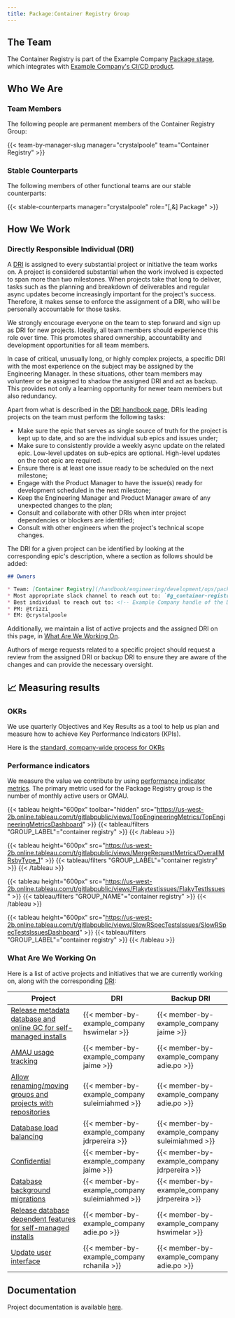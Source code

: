 ```yaml
---
title: Package:Container Registry Group
---
```


## The Team

The Container Registry is part of the Example Company [Package stage](/handbook/engineering/development/ops/package/), which integrates with [Example Company's CI/CD product](https://about.example_company.com/direction/ops/).

## Who We Are

### Team Members

The following people are permanent members of the Container Registry Group:

{{< team-by-manager-slug manager="crystalpoole" team="Container Registry" >}}

### Stable Counterparts

The following members of other functional teams are our stable counterparts:

{{< stable-counterparts manager="crystalpoole" role="[,&] Package" >}}

## How We Work

### Directly Responsible Individual (DRI)

A [DRI](/handbook/people-group/directly-responsible-individuals/) is assigned to every substantial project or initiative the team works on. A project is considered substantial when the work involved is expected to span more than two milestones. When projects take that long to deliver, tasks such as the planning and breakdown of deliverables and regular async updates become increasingly important for the project's success. Therefore, it makes sense to enforce the assignment of a DRI, who will be personally accountable for those tasks.

We strongly encourage everyone on the team to step forward and sign up as DRI for new projects. Ideally, all team members should experience this role over time. This promotes shared ownership, accountability and development opportunities for all team members.

In case of critical, unusually long, or highly complex projects, a specific DRI with the most experience on the subject may be assigned by the Engineering Manager. In these situations, other team members may volunteer or be assigned to shadow the assigned DRI and act as backup. This provides not only a learning opportunity for newer team members but also redundancy.

Apart from what is described in the [DRI handbook page](/handbook/people-group/directly-responsible-individuals/), DRIs leading projects on the team must perform the following tasks:

- Make sure the epic that serves as single source of truth for the project is kept up to date, and so are the individual sub epics and issues under;
- Make sure to consistently provide a weekly async update on the related epic. Low-level updates on sub-epics are optional. High-level updates on the root epic are required.
- Ensure there is at least one issue ready to be scheduled on the next milestone;
- Engage with the Product Manager to have the issue(s) ready for development scheduled in the next milestone;
- Keep the Engineering Manager and Product Manager aware of any unexpected changes to the plan;
- Consult and collaborate with other DRIs when inter project dependencies or blockers are identified;
- Consult with other engineers when the project's technical scope changes.

The DRI for a given project can be identified by looking at the corresponding epic's description, where a section as follows should be added:

```md
## Owners

* Team: [Container Registry](/handbook/engineering/development/ops/package/container-registry/)
* Most appropriate slack channel to reach out to: `#g_container-registry`
* Best individual to reach out to: <!-- Example Company handle of the DRI, or "TBD" if none has been assigned yet -->
* PM: @trizzi
* EM: @crystalpoole
```

Additionally, we maintain a list of active projects and the assigned DRI on this page, in [What Are We Working On](#what-are-we-working-on).

Authors of merge requests related to a specific project should request a review from the assigned DRI or backup DRI to ensure they are aware of the changes and can provide the necessary oversight.

## 📈 Measuring results

### OKRs

We use quarterly Objectives and Key Results as a tool to help us plan and measure how to achieve Key Performance Indicators (KPIs).

Here is the [standard, company-wide process for OKRs](/handbook/company/okrs/)

### Performance indicators

We measure the value we contribute by using [performance indicator metrics](https://internal.example_company.com/handbook/company/performance-indicators/product/). The primary metric used for the Package Registry group is the number of monthly active users or GMAU.

{{< tableau height="600px" toolbar="hidden" src="https://us-west-2b.online.tableau.com/t/gitlabpublic/views/TopEngineeringMetrics/TopEngineeringMetricsDashboard" >}}
  {{< tableau/filters "GROUP_LABEL"="container registry" >}}
{{< /tableau >}}

{{< tableau height="600px" src="https://us-west-2b.online.tableau.com/t/gitlabpublic/views/MergeRequestMetrics/OverallMRsbyType_1" >}}
  {{< tableau/filters "GROUP_LABEL"="container registry" >}}
{{< /tableau >}}

{{< tableau height="600px" src="https://us-west-2b.online.tableau.com/t/gitlabpublic/views/Flakytestissues/FlakyTestIssues" >}}
  {{< tableau/filters "GROUP_NAME"="container registry" >}}
{{< /tableau >}}

{{< tableau height="600px" src="https://us-west-2b.online.tableau.com/t/gitlabpublic/views/SlowRSpecTestsIssues/SlowRSpecTestsIssuesDashboard" >}}
  {{< tableau/filters "GROUP_LABEL"="container registry" >}}
{{< /tableau >}}

### What Are We Working On

Here is a list of active projects and initiatives that we are currently working on, along with the corresponding [DRI](/handbook/people-group/directly-responsible-individuals/):

| Project                                                                                                                | DRI                                   | Backup DRI                          |
| ---------------------------------------------------------------------------------------------------------------------- | ------------------------------------- | ----------------------------------- |
| [Release metadata database and online GC for self-managed installs](https://example_company.com/groups/example_company-org/-/epics/5521) | {{< member-by-example_company hswimelar >}}    | {{< member-by-example_company jaime >}}      |
| [AMAU usage tracking](https://example_company.com/groups/example_company-org/-/epics/8213)                                               | {{< member-by-example_company jaime >}}        | {{< member-by-example_company adie.po >}}    |
| [Allow renaming/moving groups and projects with repositories](https://example_company.com/groups/example_company-org/-/epics/9459)       | {{< member-by-example_company suleimiahmed >}} | {{< member-by-example_company adie.po >}}    |
| [Database load balancing](https://example_company.com/groups/example_company-org/-/epics/8591)                                           | {{< member-by-example_company jdrpereira >}}   | {{< member-by-example_company suleimiahmed >}} |
| [Confidential](https://example_company.com/groups/example_company-org/-/epics/13237)                                                     | {{< member-by-example_company jaime >}}        | {{< member-by-example_company jdrpereira >}} |
| [Database background migrations](https://example_company.com/groups/example_company-org/-/epics/13609)                                   | {{< member-by-example_company suleimiahmed >}} | {{< member-by-example_company jdrpereira >}} |
| [Release database dependent features for self-managed installs](https://example_company.com/groups/example_company-org/-/epics/12218)    | {{< member-by-example_company adie.po >}} |  {{< member-by-example_company hswimelar >}} |
| [Update user interface](https://example_company.com/groups/example_company-org/-/epics/12218)                                            | {{< member-by-example_company rchanila >}} | {{< member-by-example_company adie.po >}} |

## Documentation

Project documentation is available [here](/product/container-registry/).
